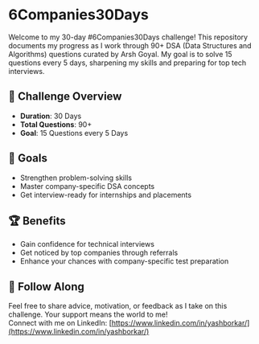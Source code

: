 # 6Companies30Days  
Welcome to my 30-day #6Companies30Days challenge! This repository documents my progress as I work through 90+ DSA (Data Structures and Algorithms) questions curated by Arsh Goyal. My goal is to solve 15 questions every 5 days, sharpening my skills and preparing for top tech interviews.  

## 📅 Challenge Overview  

- **Duration**: 30 Days  
- **Total Questions**: 90+  
- **Goal**: 15 Questions every 5 Days  

## 🎯 Goals  

- Strengthen problem-solving skills  
- Master company-specific DSA concepts  
- Get interview-ready for internships and placements  

## 🏆 Benefits  

- Gain confidence for technical interviews  
- Get noticed by top companies through referrals  
- Enhance your chances with company-specific test preparation  

## 🙌 Follow Along  

Feel free to share advice, motivation, or feedback as I take on this challenge. Your support means the world to me!  
Connect with me on LinkedIn: [https://www.linkedin.com/in/yashborkar/](https://www.linkedin.com/in/yashborkar/)  
